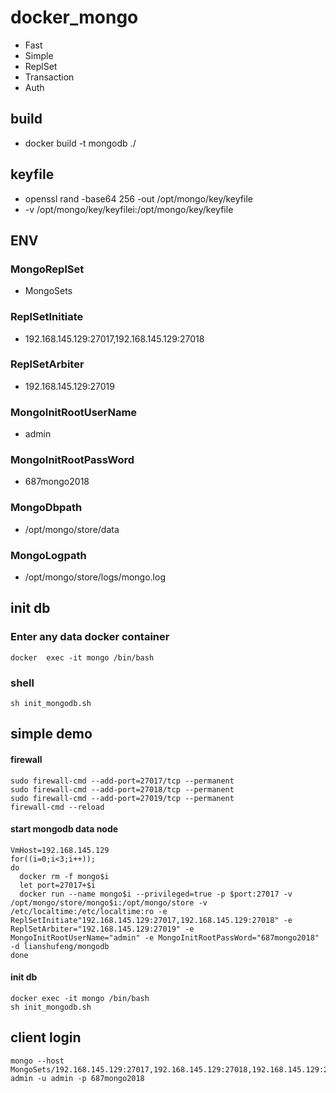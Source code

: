 # docker_mongo
- Fast
- Simple
- ReplSet
- Transaction
- Auth

## build
- docker build -t mongodb ./ 

## keyfile
- openssl rand -base64 256 -out /opt/mongo/key/keyfile
- -v /opt/mongo/key/keyfilei:/opt/mongo/key/keyfile

## ENV 
### MongoReplSet 
- MongoSets
### ReplSetInitiate
- 192.168.145.129:27017,192.168.145.129:27018
### ReplSetArbiter
- 192.168.145.129:27019
### MongoInitRootUserName
- admin
### MongoInitRootPassWord
- 687mongo2018
### MongoDbpath
- /opt/mongo/store/data
### MongoLogpath
- /opt/mongo/store/logs/mongo.log



## init db
### Enter any data docker container
```shell
docker  exec -it mongo /bin/bash
```
### shell
```shell
sh init_mongodb.sh
```



## simple demo

####  firewall
```shell
sudo firewall-cmd --add-port=27017/tcp --permanent 
sudo firewall-cmd --add-port=27018/tcp --permanent 
sudo firewall-cmd --add-port=27019/tcp --permanent 
firewall-cmd --reload 
```

#### start  mongodb data node
```shell
VmHost=192.168.145.129
for((i=0;i<3;i++));
do 
  docker rm -f mongo$i
  let port=27017+$i
  docker run --name mongo$i --privileged=true -p $port:27017 -v /opt/mongo/store/mongo$i:/opt/mongo/store -v /etc/localtime:/etc/localtime:ro -e ReplSetInitiate"192.168.145.129:27017,192.168.145.129:27018" -e ReplSetArbiter="192.168.145.129:27019" -e MongoInitRootUserName="admin" -e MongoInitRootPassWord="687mongo2018" -d lianshufeng/mongodb 
done
```

#### init db
```shell
docker exec -it mongo /bin/bash
sh init_mongodb.sh
```


## client login
```shell
mongo --host MongoSets/192.168.145.129:27017,192.168.145.129:27018,192.168.145.129:27019 admin -u admin -p 687mongo2018
```
